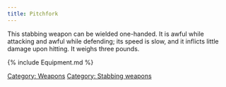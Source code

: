 ```yaml
---
title: Pitchfork
---
```


This stabbing weapon can be wielded one-handed. It is awful while
attacking and awful while defending; its speed is slow, and it inflicts
little damage upon hitting. It weighs three pounds.

{% include Equipment.md %}

[Category: Weapons](Category:_Weapons "wikilink") [Category: Stabbing
weapons](Category:_Stabbing_weapons "wikilink")